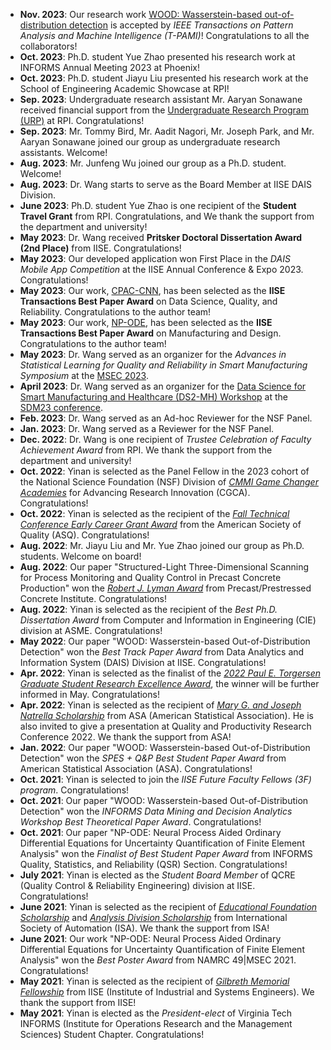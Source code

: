 * **Nov. 2023**: Our research work [WOOD: Wasserstein-based out-of-distribution detection](https://ieeexplore.ieee.org/abstract/document/10302348) is accepted by *IEEE Transactions on Pattern Analysis and Machine Intelligence (T-PAMI)*! Congratulations to all the collaborators!
* **Oct. 2023**: Ph.D. student Yue Zhao presented his research work at INFORMS Annual Meeting 2023 at Phoenix!
* **Oct. 2023**: Ph.D. student Jiayu Liu presented his research work at the School of Engineering Academic Showcase at RPI!
* **Sep. 2023**: Undergraduate research assistant Mr. Aaryan Sonawane received financial support from the [Undergraduate Research Program (URP)](https://info.rpi.edu/undergraduate-research/undergraduate-research-program-academic-year) at RPI. Congratulations!
* **Sep. 2023**: Mr. Tommy Bird, Mr. Aadit Nagori, Mr. Joseph Park, and Mr. Aaryan Sonawane joined our group as undergraduate research assistants. Welcome!
* **Aug. 2023**: Mr. Junfeng Wu joined our group as a Ph.D. student. Welcome!
* **Aug. 2023**: Dr. Wang starts to serve as the Board Member at IISE DAIS Division.
* **June 2023**: Ph.D. student Yue Zhao is one recipient of the **Student Travel Grant** from RPI. Congratulations, and We thank the support from the department and university!
* **May 2023**: Dr. Wang received **Pritsker Doctoral Dissertation Award (2nd Place)** from IISE. Congratulations! 
* **May 2023**: Our developed application won First Place in the _DAIS Mobile App Competition_ at the IISE Annual Conference & Expo 2023. Congratulations!
* **May 2023**: Our work, [CPAC-CNN](https://www.tandfonline.com/doi/abs/10.1080/24725854.2021.1894514), has been selected as the **IISE Transactions Best Paper Award** on Data Science, Quality, and Reliability. Congratulations to the author team!
* **May 2023**: Our work, [NP-ODE](https://www.tandfonline.com/doi/abs/10.1080/24725854.2021.1891485), has been selected as the **IISE Transactions Best Paper Award** on Manufacturing and Design. Congratulations to the author team!
* **May 2023**: Dr. Wang served as an organizer for the _Advances in Statistical Learning for Quality and Reliability in Smart Manufacturing Symposium_ at the [MSEC 2023](https://msec-namrc2023.rutgers.edu/about).
* **April 2023**: Dr. Wang served as an organizer for the [Data Science for Smart Manufacturing and Healthcare (DS2-MH) Workshop](https://sdm23wsmh.github.io/) at the [SDM23 conference](https://www.siam.org/conferences/cm/conference/sdm23).
* **Feb. 2023**: Dr. Wang served as an Ad-hoc Reviewer for the NSF Panel.
* **Jan. 2023**: Dr. Wang served as a Reviewer for the NSF Panel.
* **Dec. 2022**: Dr. Wang is one recipient of _Trustee Celebration of Faculty Achievement Award_ from RPI. We thank the support from the department and university!
* **Oct. 2022**: Yinan is selected as the Panel Fellow in the 2023 cohort of the National Science Foundation (NSF) Division of [_CMMI Game Changer Academies_](https://www.gamechangeracademies.com/#panel) for Advancing Research Innovation (CGCA). Congratulations!
* **Oct. 2022**: Yinan is selected as the recipient of the [_Fall Technical Conference Early Career Grant Award_](https://stattrak.amstat.org/2022/08/01/asq-grants-fall-conference/) from the American Society of Quality (ASQ). Congratulations!
* **Aug. 2022**: Mr. Jiayu Liu and Mr. Yue Zhao joined our group as Ph.D. students. Welcome on board!
* **Aug. 2022**: Our paper "Structured-Light Three-Dimensional Scanning for Process Monitoring and Quality Control in Precast Concrete Production" won the [_Robert J. Lyman Award_](https://www.pci.org/PCI/About/Awards/PCI_Journal_Awards.aspx?hkey=b074a844-014c-4fcf-857f-99a53f874ce2) from Precast/Prestressed Concrete Institute. Congratulations!
* **Aug. 2022**: Yinan is selected as the recipient of the _Best Ph.D. Dissertation Award_ from Computer and Information in Engineering (CIE) division at ASME. Congratulations!
* **May 2022**: Our paper "WOOD: Wasserstein-based Out-of-Distribution Detection" won the _Best Track Paper Award_ from Data Analytics and Information System (DAIS) Division at IISE. Congratulations!
* **Apr. 2022**: Yinan is selected as the finalist of the [_2022 Paul E. Torgersen Graduate Student Research Excellence Award_](https://eng.vt.edu/academics/graduate-life/deans-graduate-team/paul-torgersen-graduate-student-research-excellence-award.html), the winner will be further informed in May. Congratulations!
* **Apr. 2022**: Yinan is selected as the recipient of [_Mary G. and Joseph Natrella Scholarship_](https://community.amstat.org/qp/scholarshipsawards/marygandjosephnatrellascholarship) from ASA (American Statistical Association). He is also invited to give a presentation at Quality and Productivity Research Conference 2022. We thank the support from ASA!
* **Jan. 2022**: Our paper "WOOD: Wasserstein-based Out-of-Distribution Detection" won the _SPES + Q&P Best Student Paper Award_ from American Statistical Association (ASA). Congratulations!
* **Oct. 2021**: Yinan is selected to join the _IISE Future Faculty Fellows (3F) program_. Congratulations!
* **Oct. 2021**: Our paper "WOOD: Wasserstein-based Out-of-Distribution Detection" won the _INFORMS Data Mining and Decision Analytics Workshop Best Theoretical Paper Award_. Congratulations!
* **Oct. 2021**: Our paper "NP-ODE: Neural Process Aided Ordinary Differential Equations for Uncertainty Quantification of Finite Element Analysis" won the _Finalist of Best Student Paper Award_ from INFORMS Quality, Statistics, and Reliability (QSR) Section. Congratulations!
* **July 2021**: Yinan is elected as the _Student Board Member_ of QCRE (Quality Control & Reliability Engineering) division at IISE. Congratulations!
* **June 2021**: Yinan is selected as the recipient of [_Educational Foundation Scholarship_](https://www.isa.org/membership/students/scholarships/isa-educational-foundation-scholarship-recipients) and [_Analysis Division Scholarship_](https://www.isa.org/membership/students/scholarships/isa-section-and-district-scholarships) from International Society of Automation (ISA). We thank the support from ISA!
* **June 2021**: Our work "NP-ODE: Neural Process Aided Ordinary Differential Equations for Uncertainty Quantification of Finite Element Analysis" won the _Best Poster Award_ from NAMRC 49|MSEC 2021. Congratulations!
* **May 2021**: Yinan is selected as the recipient of [_Gilbreth Memorial Fellowship_](https://www.isa.org/membership/students/scholarships/isa-educational-foundation-scholarship-recipients) from IISE (Institute of Industrial and Systems Engineers). We thank the support from IISE!
* **May 2021**: Yinan is elected as the _President-elect_ of Virginia Tech INFORMS (Institute for Operations Research and the Management Sciences) Student Chapter. Congratulations!
